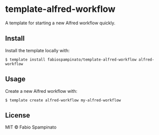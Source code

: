 # template-alfred-workflow

A template for starting a new Alfred workflow quickly.

## Install

Install the template locally with:

```
$ template install fabiospampinato/template-alfred-workflow alfred-workflow
```

## Usage

Create a new Alfred workflow with:

```
$ template create alfred-workflow my-alfred-workflow
```

## License

MIT © Fabio Spampinato
